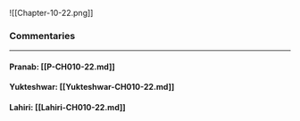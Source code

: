 ![[Chapter-10-22.png]]

### Commentaries

---

#### Pranab: [[P-CH010-22.md]]

#### Yukteshwar: [[Yukteshwar-CH010-22.md]]

#### Lahiri: [[Lahiri-CH010-22.md]]
